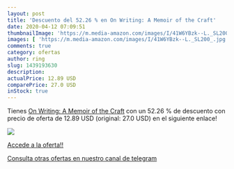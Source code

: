 ```yaml
---
layout: post
title: 'Descuento del 52.26 % en On Writing: A Memoir of the Craft'
date: 2020-04-12 07:09:51
thumbnailImage: 'https://m.media-amazon.com/images/I/41W6YBzk--L._SL200_.jpg'
images: [ 'https://m.media-amazon.com/images/I/41W6YBzk--L._SL200_.jpg' ]
comments: true
category: ofertas
author: ring
slug: 1439193630
description:
actualPrice: 12.89 USD
comparePrice: 27.0 USD
inStock: true
---
```


Tienes [On Writing: A Memoir of the Craft](https://www.amazon.com/dp/1439193630/?tag=redken08-20) con un 52.26 % de descuento con precio de oferta de 12.89 USD (original: 27.0 USD) en el siguiente enlace!

[![](https://m.media-amazon.com/images/I/41W6YBzk--L._SL200_.jpg)](https://www.amazon.com/dp/1439193630/?tag=redken08-20)

[Accede a la oferta!!](https://www.amazon.com/dp/1439193630/?tag=redken08-20)

[Consulta otras ofertas en nuestro canal de telegram](https://t.me/s/ofertas25)
